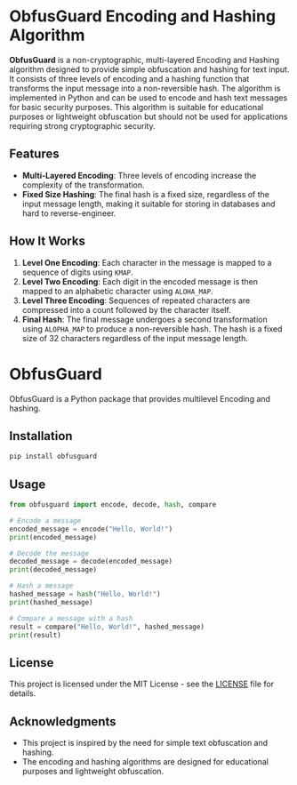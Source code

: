 # ObfusGuard Encoding and Hashing Algorithm

**ObfusGuard** is a non-cryptographic, multi-layered Encoding and Hashing algorithm designed to provide simple obfuscation and hashing for text input. It consists of three levels of encoding and a hashing function that transforms the input message into a non-reversible hash. The algorithm is implemented in Python and can be used to encode and hash text messages for basic security purposes. This algorithm is suitable for educational purposes or lightweight obfuscation but should not be used for applications requiring strong cryptographic security.

## Features

- **Multi-Layered Encoding**: Three levels of encoding increase the complexity of the transformation.
- **Fixed Size Hashing**: The final hash is a fixed size, regardless of the input message length, making it suitable for storing in databases and hard to reverse-engineer.

## How It Works

1. **Level One Encoding**: Each character in the message is mapped to a sequence of digits using `KMAP`.
2. **Level Two Encoding**: Each digit in the encoded message is then mapped to an alphabetic character using `ALOHA_MAP`.
3. **Level Three Encoding**: Sequences of repeated characters are compressed into a count followed by the character itself.
4. **Final Hash**: The final message undergoes a second transformation using `ALOPHA_MAP` to produce a non-reversible hash. The hash is a fixed size of 32 characters regardless of the input message length.

# ObfusGuard

ObfusGuard is a Python package that provides multilevel Encoding and hashing.

## Installation

```bash
pip install obfusguard
```

## Usage

```python
from obfusguard import encode, decode, hash, compare

# Encode a message
encoded_message = encode("Hello, World!")
print(encoded_message)

# Decode the message
decoded_message = decode(encoded_message)
print(decoded_message)

# Hash a message
hashed_message = hash("Hello, World!")
print(hashed_message)

# Compare a message with a hash
result = compare("Hello, World!", hashed_message)
print(result)
```

## License

This project is licensed under the MIT License - see the [LICENSE](LICENSE) file for details.

## Acknowledgments

- This project is inspired by the need for simple text obfuscation and hashing.
- The encoding and hashing algorithms are designed for educational purposes and lightweight obfuscation.
